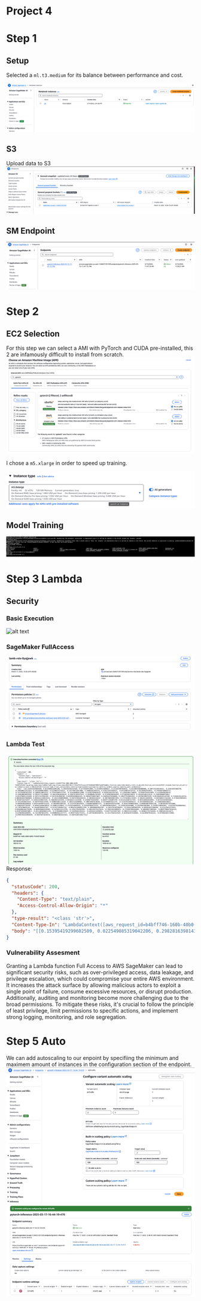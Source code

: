 # Project 4

# Step 1
## Setup
Selected a `ml.t3.medium` for its balance between performance and cost.

![nb_instance](img/nb_instance.png)

## S3
Upload data to S3
![s3](img/s3.png)

## SM Endpoint
![End point](img/endpoint.png)

# Step 2

## EC2 Selection
For this step we can select a AMI with PyTorch and CUDA pre-installed, this 2 are infamously difficult to install from scratch.
![EC2](img/ec2.png)

I chose a `m5.xlarge` in order to speed up training.

![instalce](img/instalce.png)

## Model Training

![alt text](img/training.png)

# Step 3 Lambda

## Security

### Basic Execution
![alt text](img/image.png)

### SageMaker FullAccess
![alt text](img/image-1.png)

### Lambda Test
![alt text](img/image-2.png)
Response:
```json
{
  "statusCode": 200,
  "headers": {
    "Content-Type": "text/plain",
    "Access-Control-Allow-Origin": "*"
  },
  "type-result": "<class 'str'>",
  "Content-Type-In": "LambdaContext([aws_request_id=b4bff746-160b-40b0-b6f0-732b0f16fa58,log_group_name=/aws/lambda/lamb,log_stream_name=2025/03/17/[$LATEST]cecec15726384d6798857aab975a0dac,function_name=lamb,memory_limit_in_mb=128,function_version=$LATEST,invoked_function_arn=arn:aws:lambda:us-east-1:548231357293:function:lamb,client_context=None,identity=CognitoIdentity([cognito_identity_id=None,cognito_identity_pool_id=None])])",
  "body": "[[0.15395419299602509, 0.022549085319042206, 0.29828163981437683, 0.527239203453064, 0.2519504129886627, 0.22133924067020416, -0.022390242666006088, 0.36071333289146423, -0.2558196783065796, -0.18463005125522614, 0.3431830406188965, 0.6133803725242615, -0.18727907538414001, 0.3480810523033142, 0.32561197876930237, -0.07252064347267151, 0.3917020559310913, -0.24459567666053772, -0.19737029075622559, 0.2380392700433731, 0.27544769644737244, -0.35149309039115906, 0.4325679540634155, 0.36336255073547363, -0.12301699817180634, -0.0798475444316864, 0.4133394956588745, -0.19301806390285492, 0.2952417731285095, -0.10423558205366135, 0.10287521034479141, 0.3943004012107849, -0.42149829864501953, 0.571662962436676, 0.15819352865219116, 0.15584959089756012, -0.05147888511419296, 0.2957174479961395, 0.5167222619056702, 0.05289394408464432, 0.45038479566574097, 0.24684564769268036, 0.14015774428844452, 0.1387501209974289, 0.051568932831287384, 0.7234944701194763, 0.008496364578604698, 0.059362221509218216, -0.16521340608596802, 0.44875970482826233, 0.20948526263237, -0.30579885840415955, 0.17272859811782837, 0.586164116859436, -0.03256884217262268, 0.477884978055954, 0.3952072262763977, 0.13646215200424194, 0.2308340221643448, 0.05582822114229202, 0.12469077855348587, -0.09287713468074799, 0.014141526073217392, -0.06751886010169983, -0.04732344299554825, -0.5341249108314514, -0.6687979102134705, 0.43900156021118164, 0.1601221263408661, 0.19007399678230286, 0.32234060764312744, -0.21235792338848114, -0.2672850489616394, -0.1288823038339615, -0.0895863026380539, 0.045241694897413254, -0.302840918302536, -0.21224792301654816, 0.06898638606071472, -0.08469439297914505, -0.01842794008553028, 0.040601007640361786, -0.007301992736756802, 0.11966191977262497, -0.05401163920760155, 0.24608214199543, 0.2751622498035431, 0.26316970586776733, -0.18897993862628937, -0.2156812697649002, 0.183395653963089, 0.3576071560382843, -0.023326782509684563, -0.170762300491333, -0.13618670403957367, -0.35745272040367126, -0.0016762320883572102, 0.10959960520267487, -0.36242762207984924, -0.35554254055023193, 0.03948184475302696, -0.6131256222724915, 0.026658061891794205, -0.08403986692428589, -0.5245044231414795, -0.1495237648487091, -0.20521944761276245, -0.7692426443099976, -0.27282074093818665, -0.6093096733093262, -0.0029770666733384132, 0.023075969889760017, -0.024110836908221245, -0.3740580081939697, 0.3192896842956543, -0.6391653418540955, -0.01877322420477867, 0.2903241515159607, -0.38508227467536926, 0.24084201455116272, -0.8240596652030945, -0.7531700730323792, -0.09800945222377777, -0.09297782927751541, -0.10743919014930725, -0.1911744624376297, 0.02593623474240303, -0.5623040795326233, -0.07780183851718903, -0.048957016319036484, -0.5024768710136414, -0.6960750818252563, -0.46876320242881775]]"
}
```
### Vulnerability Assesment

Granting a Lambda function Full Access to AWS SageMaker can lead to significant security risks, such as over-privileged access, data leakage, and privilege escalation, which could compromise your entire AWS environment. It increases the attack surface by allowing malicious actors to exploit a single point of failure, consume excessive resources, or disrupt production. Additionally, auditing and monitoring become more challenging due to the broad permissions. To mitigate these risks, it's crucial to follow the principle of least privilege, limit permissions to specific actions, and implement strong logging, monitoring, and role segregation.

# Step 5 Auto

We can add autoscaling to our enpoint by specifiing the minimum and maximem amount of instances in the configuration section of the endpoint.
![alt text](img/image-3.png)
![alt text](img/image-4.png)